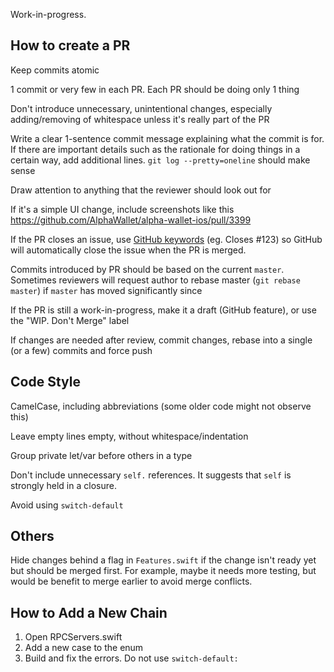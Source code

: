 Work-in-progress.

How to create a PR
---
Keep commits atomic

1 commit or very few in each PR. Each PR should be doing only 1 thing

Don't introduce unnecessary, unintentional changes, especially adding/removing of whitespace unless it's really part of the PR

Write a clear 1-sentence commit message explaining what the commit is for. If there are important details such as the rationale for doing things in a certain way, add additional lines. `git log --pretty=oneline` should make sense

Draw attention to anything that the reviewer should look out for

If it's a simple UI change, include screenshots like this https://github.com/AlphaWallet/alpha-wallet-ios/pull/3399

If the PR closes an issue, use [GitHub keywords](https://docs.github.com/en/issues/tracking-your-work-with-issues/linking-a-pull-request-to-an-issue) (eg. Closes #123) so GitHub will automatically close the issue when the PR is merged.

Commits introduced by PR should be based on the current `master`. Sometimes reviewers will request author to rebase master (`git rebase master`) if `master` has moved significantly since

If the PR is still a work-in-progress, make it a draft (GitHub feature), or use the "WIP. Don't Merge" label

If changes are needed after review, commit changes, rebase into a single (or a few) commits and force push

Code Style
---
CamelCase, including abbreviations (some older code might not observe this)

Leave empty lines empty, without whitespace/indentation

Group private let/var before others in a type

Don't include unnecessary `self.` references. It suggests that `self` is strongly held in a closure.

Avoid using `switch-default`

Others
---
Hide changes behind a flag in `Features.swift` if the change isn't ready yet but should be merged first. For example, maybe it needs more testing, but would be benefit to merge earlier to avoid merge conflicts.

How to Add a New Chain
---
1. Open RPCServers.swift
2. Add a new case to the enum
3. Build and fix the errors. Do not use `switch-default:`
